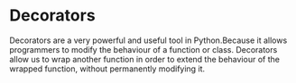 # Decorators
Decorators are a very powerful and useful tool in Python.Because it allows programmers to modify the behaviour of a function or class. Decorators allow us to wrap another function in order to extend the behaviour of the wrapped function, without permanently modifying it.
